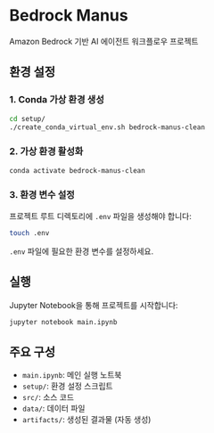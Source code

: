 # Bedrock Manus

Amazon Bedrock 기반 AI 에이전트 워크플로우 프로젝트

## 환경 설정

### 1. Conda 가상 환경 생성

```bash
cd setup/
./create_conda_virtual_env.sh bedrock-manus-clean
```

### 2. 가상 환경 활성화

```bash
conda activate bedrock-manus-clean
```

### 3. 환경 변수 설정

프로젝트 루트 디렉토리에 `.env` 파일을 생성해야 합니다:

```bash
touch .env
```

`.env` 파일에 필요한 환경 변수를 설정하세요.

## 실행

Jupyter Notebook을 통해 프로젝트를 시작합니다:

```bash
jupyter notebook main.ipynb
```

## 주요 구성

- `main.ipynb`: 메인 실행 노트북
- `setup/`: 환경 설정 스크립트
- `src/`: 소스 코드
- `data/`: 데이터 파일
- `artifacts/`: 생성된 결과물 (자동 생성)